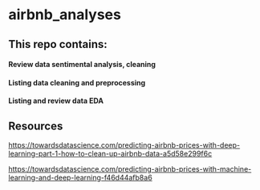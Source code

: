 # airbnb_analyses
## This repo contains:
#### Review data sentimental analysis, cleaning
#### Listing data cleaning and preprocessing
#### Listing and review data EDA

## Resources
https://towardsdatascience.com/predicting-airbnb-prices-with-deep-learning-part-1-how-to-clean-up-airbnb-data-a5d58e299f6c

https://towardsdatascience.com/predicting-airbnb-prices-with-machine-learning-and-deep-learning-f46d44afb8a6


